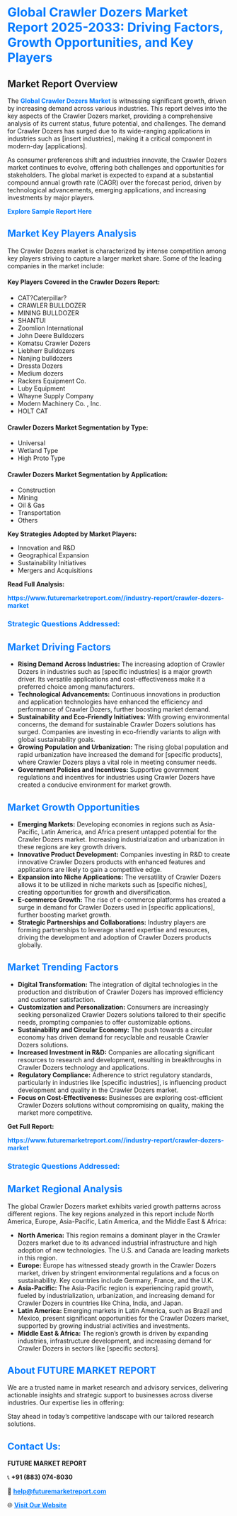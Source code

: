 <h1 style="color: #007BFF;">Global Crawler Dozers Market Report 2025-2033: Driving Factors, Growth Opportunities, and Key Players</h1>

<section id="overview">
<h2>Market Report Overview</h2>
<p>The <a href="https://www.futuremarketreport.com//industry-report/crawler-dozers-market" style="color: #007BFF; text-decoration: none;"><strong>Global Crawler Dozers Market</strong></a> is witnessing significant growth, driven by increasing demand across various industries. This report delves into the key aspects of the Crawler Dozers market, providing a comprehensive analysis of its current status, future potential, and challenges. The demand for Crawler Dozers has surged due to its wide-ranging applications in industries such as [insert industries], making it a critical component in modern-day [applications].</p>
<p>As consumer preferences shift and industries innovate, the Crawler Dozers market continues to evolve, offering both challenges and opportunities for stakeholders. The global market is expected to expand at a substantial compound annual growth rate (CAGR) over the forecast period, driven by technological advancements, emerging applications, and increasing investments by major players.</p>
</section>

<section id="overview">
<p><a href="https://www.futuremarketreport.com//request-sample/reportId=55008" style="color: #007BFF; text-decoration: none;"><strong>Explore Sample Report Here</strong></a></p>
</section>

<section id="key-players">
<h2 style="color: #007BFF;">Market Key Players Analysis</h2>
<p>The Crawler Dozers market is characterized by intense competition among key players striving to capture a larger market share. Some of the leading companies in the market include:</p>
<h4>Key Players Covered in the Crawler Dozers Report:</h4>
<ul><li>CAT?Caterpillar?</li><li>CRAWLER BULLDOZER</li><li>MINING BULLDOZER</li><li>SHANTUI</li><li>Zoomlion International</li><li>John Deere Bulldozers</li><li>Komatsu Crawler Dozers</li><li>Liebherr Bulldozers</li><li>Nanjing bulldozers</li><li>Dressta Dozers</li><li>Medium dozers</li><li>Rackers Equipment Co.</li><li>Luby Equipment</li><li>Whayne Supply Company</li><li>Modern Machinery Co. , Inc.</li><li>HOLT CAT</li></ul>
<h4>Crawler Dozers Market Segmentation by Type:</h4>
<ul><li>Universal</li><li>Wetland Type</li><li>High Proto Type</li></ul>

<h4>Crawler Dozers Market Segmentation by Application:</h4>
<ul><li>Construction</li><li>Mining</li><li>Oil &amp; Gas</li><li>Transportation</li><li>Others</li></ul>
<p><strong>Key Strategies Adopted by Market Players:</strong></p>
<ul>
<li>Innovation and R&D</li>
<li>Geographical Expansion</li>
<li>Sustainability Initiatives</li>
<li>Mergers and Acquisitions</li>
</ul>
</section>

<section>
<p><strong>Read Full Analysis: </strong></p><a href="https://www.futuremarketreport.com//industry-report/crawler-dozers-market" style="color: #007BFF; text-decoration: none;"><strong>https://www.futuremarketreport.com//industry-report/crawler-dozers-market</strong></a>
<h3 style="color: #007BFF;">Strategic Questions Addressed:</h3>
</section>

<section id="driving-factors">
<h2 style="color: #007BFF;">Market Driving Factors</h2>
<ul>
<li><strong>Rising Demand Across Industries:</strong> The increasing adoption of Crawler Dozers in industries such as [specific industries] is a major growth driver. Its versatile applications and cost-effectiveness make it a preferred choice among manufacturers.</li>
<li><strong>Technological Advancements:</strong> Continuous innovations in production and application technologies have enhanced the efficiency and performance of Crawler Dozers, further boosting market demand.</li>
<li><strong>Sustainability and Eco-Friendly Initiatives:</strong> With growing environmental concerns, the demand for sustainable Crawler Dozers solutions has surged. Companies are investing in eco-friendly variants to align with global sustainability goals.</li>
<li><strong>Growing Population and Urbanization:</strong> The rising global population and rapid urbanization have increased the demand for [specific products], where Crawler Dozers plays a vital role in meeting consumer needs.</li>
<li><strong>Government Policies and Incentives:</strong> Supportive government regulations and incentives for industries using Crawler Dozers have created a conducive environment for market growth.</li>
</ul>
</section>

<section id="growth-opportunities">
<h2 style="color: #007BFF;">Market Growth Opportunities</h2>
<ul>
<li><strong>Emerging Markets:</strong> Developing economies in regions such as Asia-Pacific, Latin America, and Africa present untapped potential for the Crawler Dozers market. Increasing industrialization and urbanization in these regions are key growth drivers.</li>
<li><strong>Innovative Product Development:</strong> Companies investing in R&D to create innovative Crawler Dozers products with enhanced features and applications are likely to gain a competitive edge.</li>
<li><strong>Expansion into Niche Applications:</strong> The versatility of Crawler Dozers allows it to be utilized in niche markets such as [specific niches], creating opportunities for growth and diversification.</li>
<li><strong>E-commerce Growth:</strong> The rise of e-commerce platforms has created a surge in demand for Crawler Dozers used in [specific applications], further boosting market growth.</li>
<li><strong>Strategic Partnerships and Collaborations:</strong> Industry players are forming partnerships to leverage shared expertise and resources, driving the development and adoption of Crawler Dozers products globally.</li>
</ul>
</section>

<section id="trending-factors">
<h2 style="color: #007BFF;">Market Trending Factors</h2>
<ul>
<li><strong>Digital Transformation:</strong> The integration of digital technologies in the production and distribution of Crawler Dozers has improved efficiency and customer satisfaction.</li>
<li><strong>Customization and Personalization:</strong> Consumers are increasingly seeking personalized Crawler Dozers solutions tailored to their specific needs, prompting companies to offer customizable options.</li>
<li><strong>Sustainability and Circular Economy:</strong> The push towards a circular economy has driven demand for recyclable and reusable Crawler Dozers solutions.</li>
<li><strong>Increased Investment in R&D:</strong> Companies are allocating significant resources to research and development, resulting in breakthroughs in Crawler Dozers technology and applications.</li>
<li><strong>Regulatory Compliance:</strong> Adherence to strict regulatory standards, particularly in industries like [specific industries], is influencing product development and quality in the Crawler Dozers market.</li>
<li><strong>Focus on Cost-Effectiveness:</strong> Businesses are exploring cost-efficient Crawler Dozers solutions without compromising on quality, making the market more competitive.</li>
</ul>
</section>

<section>
<p><strong>Get Full Report: </strong></p><a href="https://www.futuremarketreport.com//industry-report/crawler-dozers-market" style="color: #007BFF; text-decoration: none;"><strong>https://www.futuremarketreport.com//industry-report/crawler-dozers-market</strong></a>
<h3 style="color: #007BFF;">Strategic Questions Addressed:</h3>
</section>


<section id="regional-analysis">
<h2 style="color: #007BFF;">Market Regional Analysis</h2>
<p>The global Crawler Dozers market exhibits varied growth patterns across different regions. The key regions analyzed in this report include North America, Europe, Asia-Pacific, Latin America, and the Middle East & Africa:</p>
<ul>
<li><strong>North America:</strong> This region remains a dominant player in the Crawler Dozers market due to its advanced industrial infrastructure and high adoption of new technologies. The U.S. and Canada are leading markets in this region.</li>
<li><strong>Europe:</strong> Europe has witnessed steady growth in the Crawler Dozers market, driven by stringent environmental regulations and a focus on sustainability. Key countries include Germany, France, and the U.K.</li>
<li><strong>Asia-Pacific:</strong> The Asia-Pacific region is experiencing rapid growth, fueled by industrialization, urbanization, and increasing demand for Crawler Dozers in countries like China, India, and Japan.</li>
<li><strong>Latin America:</strong> Emerging markets in Latin America, such as Brazil and Mexico, present significant opportunities for the Crawler Dozers market, supported by growing industrial activities and investments.</li>
<li><strong>Middle East & Africa:</strong> The region’s growth is driven by expanding industries, infrastructure development, and increasing demand for Crawler Dozers in sectors like [specific sectors].</li>
</ul>
</section>

<footer>
<h2 style="color: #007BFF;">About FUTURE MARKET REPORT</h2>
<p>We are a trusted name in market research and advisory services, delivering actionable insights and strategic support to businesses across diverse industries. Our expertise lies in offering:</p>

<p>Stay ahead in today’s competitive landscape with our tailored research solutions.</p>

<h2 style="color: #007BFF;">Contact Us:</h2>
<p><strong>FUTURE MARKET REPORT</strong></p>
<p>📞 <strong>+91 (883) 074-8030</strong></p>
<p>📧 <strong><a href="mailto:help@futuremarketreport.com" style="color: #007BFF;">help@futuremarketreport.com</a></strong></p>
<p>🌐 <strong><a href="https://www.futuremarketreport.com/" style="color: #007BFF;">Visit Our Website</a></strong></p>
</footer>